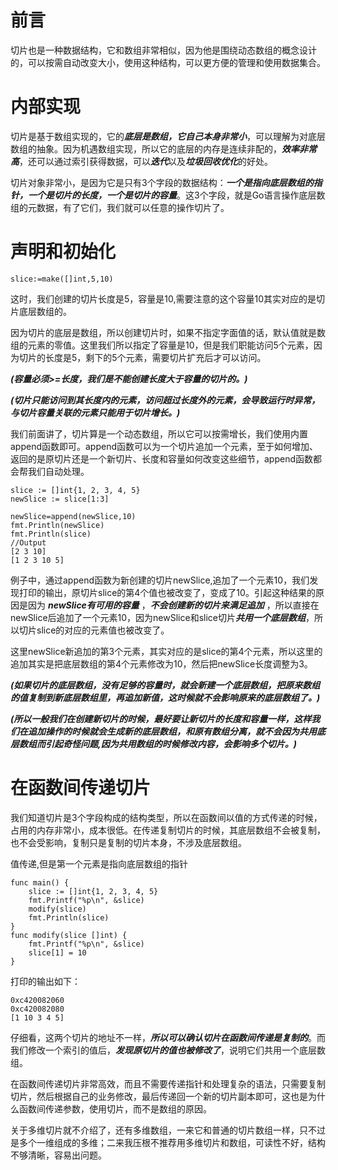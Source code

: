 # 前言
切片也是一种数据结构，它和数组非常相似，因为他是围绕动态数组的概念设计的，可以按需自动改变大小，使用这种结构，可以更方便的管理和使用数据集合。

# 内部实现
切片是基于数组实现的，它的***底层是数组，它自己本身非常小***，可以理解为对底层数组的抽象。因为机遇数组实现，所以它的底层的内存是连续非配的，***效率非常高***，还可以通过索引获得数据，可以***迭代***以及***垃圾回收优化***的好处。

切片对象非常小，是因为它是只有3个字段的数据结构：***一个是指向底层数组的指针，一个是切片的长度，一个是切片的容量***。这3个字段，就是Go语言操作底层数组的元数据，有了它们，我们就可以任意的操作切片了。


# 声明和初始化
```
slice:=make([]int,5,10)
```

这时，我们创建的切片长度是5，容量是10,需要注意的这个容量10其实对应的是切片底层数组的。

因为切片的底层是数组，所以创建切片时，如果不指定字面值的话，默认值就是数组的元素的零值。这里我们所以指定了容量是10，但是我们职能访问5个元素，因为切片的长度是5，剩下的5个元素，需要切片扩充后才可以访问。

***(容量必须>=长度，我们是不能创建长度大于容量的切片的。)***

***(切片只能访问到其长度内的元素，访问超过长度外的元素，会导致运行时异常，与切片容量关联的元素只能用于切片增长。)***


我们前面讲了，切片算是一个动态数组，所以它可以按需增长，我们使用内置append函数即可。append函数可以为一个切片追加一个元素，至于如何增加、返回的是原切片还是一个新切片、长度和容量如何改变这些细节，append函数都会帮我们自动处理。


```
slice := []int{1, 2, 3, 4, 5}
newSlice := slice[1:3]
	
newSlice=append(newSlice,10)
fmt.Println(newSlice)
fmt.Println(slice)
//Output
[2 3 10]
[1 2 3 10 5]
```


例子中，通过append函数为新创建的切片newSlice,追加了一个元素10，我们发现打印的输出，原切片slice的第4个值也被改变了，变成了10。引起这种结果的原因是因为 ***newSlice有可用的容量*** ，***不会创建新的切片来满足追加*** ，所以直接在newSlice后追加了一个元素10，因为newSlice和slice切片***共用一个底层数组***，所以切片slice的对应的元素值也被改变了。

这里newSlice新追加的第3个元素，其实对应的是slice的第4个元素，所以这里的追加其实是把底层数组的第4个元素修改为10，然后把newSlice长度调整为3。

***(如果切片的底层数组，没有足够的容量时，就会新建一个底层数组，把原来数组的值复制到新底层数组里，再追加新值，这时候就不会影响原来的底层数组了。)***


***(所以一般我们在创建新切片的时候，最好要让新切片的长度和容量一样，这样我们在追加操作的时候就会生成新的底层数组，和原有数组分离，就不会因为共用底层数组而引起奇怪问题,因为共用数组的时候修改内容，会影响多个切片。)***


# 在函数间传递切片

我们知道切片是3个字段构成的结构类型，所以在函数间以值的方式传递的时候，占用的内存非常小，成本很低。在传递复制切片的时候，其底层数组不会被复制，也不会受影响，复制只是复制的切片本身，不涉及底层数组。

值传递,但是第一个元素是指向底层数组的指针

```
func main() {
	slice := []int{1, 2, 3, 4, 5}
	fmt.Printf("%p\n", &slice)
	modify(slice)
	fmt.Println(slice)
}
func modify(slice []int) {
	fmt.Printf("%p\n", &slice)
	slice[1] = 10
}
```

打印的输出如下：
```
0xc420082060
0xc420082080
[1 10 3 4 5]
```

仔细看，这两个切片的地址不一样，***所以可以确认切片在函数间传递是复制的***。而我们修改一个索引的值后，***发现原切片的值也被修改了***，说明它们共用一个底层数组。

在函数间传递切片非常高效，而且不需要传递指针和处理复杂的语法，只需要复制切片，然后根据自己的业务修改，最后传递回一个新的切片副本即可，这也是为什么函数间传递参数，使用切片，而不是数组的原因。

关于多维切片就不介绍了，还有多维数组，一来它和普通的切片数组一样，只不过是多个一维组成的多维；二来我压根不推荐用多维切片和数组，可读性不好，结构不够清晰，容易出问题。

